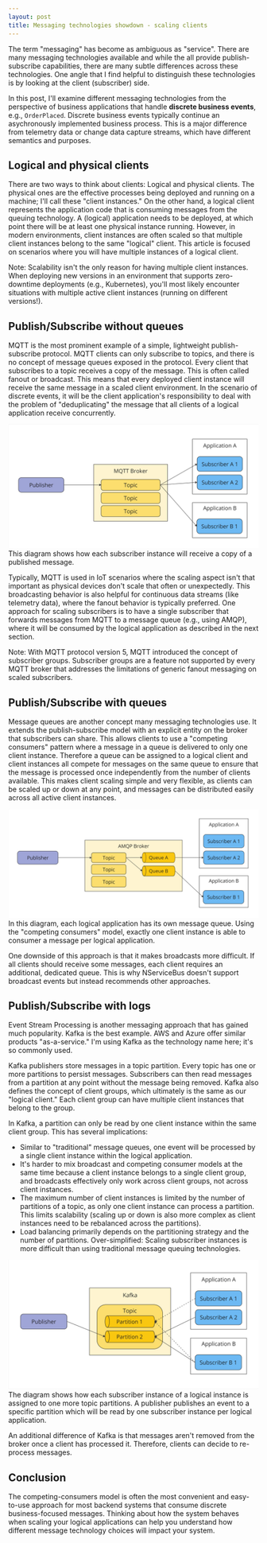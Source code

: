 ```yaml
---
layout: post
title: Messaging technologies showdown - scaling clients
---
```


The term "messaging" has become as ambiguous as "service". There are many messaging technologies available and while the all provide publish-subscribe capabilities, there are many subtle differences across these technologies. One angle that I find helpful to distinguish these technologies is by looking at the client (subscriber) side.

In this post, I'll examine different messaging technologies from the perspective of business applications that handle **discrete business events**, e.g., `OrderPlaced`. Discrete business events typically continue an asychronously implemented business process. This is a major difference from telemetry data or change data capture streams, which have different semantics and purposes.

## Logical and physical clients

There are two ways to think about clients: Logical and physical clients. The physical ones are the effective processes being deployed and running on a machine; I'll call these "client instances." On the other hand, a logical client represents the application code that is consuming messages from the queuing technology. A (logical) application needs to be deployed, at which point there will be at least one physical instance running. However, in modern environments, client instances are often scaled so that multiple client instances belong to the same "logical" client. This article is focused on scenarios where you will have multiple instances of a logical client.

Note: Scalability isn't the only reason for having multiple client instances. When deploying new versions in an environment that supports zero-downtime deployments (e.g., Kubernetes), you'll most likely encounter situations with multiple active client instances (running on different versions!).

## Publish/Subscribe without queues

MQTT is the most prominent example of a simple, lightweight publish-subscribe protocol. MQTT clients can only subscribe to topics, and there is no concept of message queues exposed in the protocol. Every client that subscribes to a topic receives a copy of the message. This is often called fanout or broadcast. This means that every deployed client instance will receive the same message in a scaled client environment. In the scenario of discrete events, it will be the client application's responsibility to deal with the problem of "deduplicating" the message that all clients of a logical application receive concurrently.

![](/assets/mqtt-clients.jpg)
This diagram shows how each subscriber instance will receive a copy of a published message.

Typically, MQTT is used in IoT scenarios where the scaling aspect isn't that important as physical devices don't scale that often or unexpectedly. This broadcasting behavior is also helpful for continuous data streams (like telemetry data), where the fanout behavior is typically preferred. One approach for scaling subscribers is to have a single subscriber that forwards messages from MQTT to a message queue (e.g., using AMQP), where it will be consumed by the logical application as described in the next section.

Note: With MQTT protocol version 5, MQTT introduced the concept of subscriber groups. Subscriber groups are a feature not supported by every MQTT broker that addresses the limitations of generic fanout messaging on scaled subscribers.

## Publish/Subscribe with queues

Message queues are another concept many messaging technologies use. It extends the publish-subscribe model with an explicit entity on the broker that subscribers can share. This allows clients to use a "competing consumers" pattern where a message in a queue is delivered to only one client instance. Therefore a queue can be assigned to a logical client and client instances all compete for messages on the same queue to ensure that the message is processed once independently from the number of clients available. This makes client scaling simple and very flexible, as clients can be scaled up or down at any point, and messages can be distributed easily across all active client instances.


![](/assets/amqp-clients.jpg)
In this diagram, each logical application has its own message queue. Using the "competing consumers" model, exactly one client instance is able to consumer a message per logical application.


One downside of this approach is that it makes broadcasts more difficult. If all clients should receive some messages, each client requires an additional, dedicated queue. This is why NServiceBus doesn't support broadcast events but instead recommends other approaches.

## Publish/Subscribe with logs

Event Stream Processing is another messaging approach that has gained much popularity. Kafka is the best example. AWS and Azure offer similar products "as-a-service." I'm using Kafka as the technology name here; it's so commonly used.

Kafka publishers store messages in a topic partition. Every topic has one or more partitions to persist messages. Subscribers can then read messages from a partition at any point without the message being removed. Kafka also defines the concept of client groups, which ultimately is the same as our "logical client." Each client group can have multiple client instances that belong to the group.

In Kafka, a partition can only be read by one client instance within the same client group. This has several implications:

* Similar to "traditional" message queues, one event will be processed by a single client instance within the logical application.
* It's harder to mix broadcast and competing consumer models at the same time because a client instance belongs to a single client group, and broadcasts effectively only work across client groups, not across client instances.
* The maximum number of client instances is limited by the number of partitions of a topic, as only one client instance can process a partition. This limits scalability (scaling up or down is also more complex as client instances need to be rebalanced across the partitions).
* Load balancing primarily depends on the partitioning strategy and the number of partitions. Over-simplified: Scaling subscriber instances is more difficult than using traditional message queuing technologies.

![](/assets/kafka-clients.jpg)
The diagram shows how each subscriber instance of a logical instance is assigned to one more topic partitions. A publisher publishes an event to a specific partition which will be read by one subscriber instance per logical application.

An additional difference of Kafka is that messages aren't removed from the broker once a client has processed it. Therefore, clients can decide to re-process messages.

## Conclusion

The competing-consumers model is often the most convenient and easy-to-use approach for most backend systems that consume discrete business-focused messages. Thinking about how the system behaves when scaling your logical applications can help you understand how different message technology choices will impact your system.